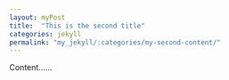 ```yaml
---
layout: myPost
title:  "This is the second title"
categories: jekyll
permalink: "my_jekyll/:categories/my-second-content/"
---
```


Content......